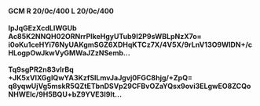 #### GCM R 20/0c/400 L 20/0c/400
**IpJqGEzXcdLIWGUb**<br/>**Ac85K2NNQH02ORNrrPIkeHgyUTub9I2P9sWBLpNzX7o=**<br/>**i0oKu1ceHYi76NyUAKgmSGZ6XDHqKTCz7X/4V5X/9rLnV13O9WlDN+/cHLogpOwJkwVyGMWaJZzNSemb...**<br/><br/>
**Tq9sgPR2n83vlrBq**<br/>**+JK5xVlXGgIQwYA3KzfSlLmvJaJgvj0FGC8hjg/+ZpQ=**<br/>**q8yqwUjVg5mskR5QZtETbnDSVp29CFBvOZaYQsx9ovi3ELgwEO8ZCQoNHWEIc/9H5BQU+bZ9YVE3l9It...**